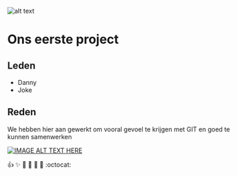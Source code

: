![alt text](https://imgz.rgcdn.nl/3a662e69eec94e26bbaa37f70ee9734c/opener/Corona-in-Zeeland-foto-Omroep-Zeeland.jpg?v=MeFrYX6vkCm8sGK9yAZVKg2 "Corona")

# Ons eerste project

## Leden
- Danny
- Joke

## Reden
We hebben hier aan gewerkt om vooral gevoel te krijgen met GIT en goed te kunnen samenwerken

[![IMAGE ALT TEXT HERE](http://img.youtube.com/vi/USjZcfj8yxE/0.jpg)](http://www.youtube.com/watch?v=USjZcfj8yxE)

:+1: :sparkles: :camel: :tada:
:rocket: :metal: :octocat:
